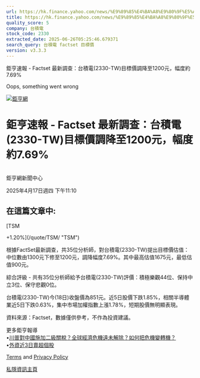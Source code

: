 ```yaml
---
url: https://hk.finance.yahoo.com/news/%E9%89%85%E4%BA%A8%E9%80%9F%E5%A0%B1-factset-%E6%9C%80%E6%96%B0%E8%AA%BF%E6%9F%A5-%E5%8F%B0%E7%A9%8D%E9%9B%BB-2330-041018803.html
title: https://hk.finance.yahoo.com/news/%E9%89%85%E4%BA%A8%E9%80%9F%E5%A0%B1-factset-%E6%9C%80%E6%96%B0%E8
quality_score: 5
company: 台積電
stock_code: 2330
extracted_date: 2025-06-26T05:25:46.679371
search_query: 台積電 factset 目標價
version: v3.3.3
---
```


鉅亨速報 - Factset 最新調查：台積電(2330-TW)目標價調降至1200元，幅度約7.69% 


Oops, something went wrong

 

[![鉅亨網](https://s.yimg.com/ny/api/res/1.2/UM5hrThmhlnSiBO4o4qlLg--/YXBwaWQ9aGlnaGxhbmRlcjt3PTE0NjtoPTQ4O2NmPXdlYnA-/https://s.yimg.com/os/creatr-uploaded-images/2020-01/147c7630-36ab-11ea-ae7c-5ee7a0016555)](http://www.cnyes.com/ "鉅亨網")

# 鉅亨速報 - Factset 最新調查：台積電(2330-TW)目標價調降至1200元，幅度約7.69%

![](data:image/gif;base64,R0lGODlhAQABAIAAAAAAAP///ywAAAAAAQABAAACAUwAOw==)

鉅亨網新聞中心

2025年4月17日週四 下午11:10

## 在這篇文章中:

[TSM

+1.20%](/quote/TSM/ "TSM")

根據FactSet最新調查，共35位分析師，對台積電(2330-TW)提出目標價估值：中位數由1300元下修至1200元，調降幅度7.69%。其中最高估值1675元，最低估值900元。

綜合評級 - 共有35位分析師給予台積電(2330-TW)評價：積極樂觀44位、保持中立3位、保守悲觀0位。

台積電(2330-TW)今(18日)收盤價為851元。近5日股價下跌1.85%，相關半導體業近5日下跌0.63%，集中市場加權指數上漲1.78%，短期股價無明顯表現。

資料來源：Factset，數據僅供參考，不作為投資建議。

更多鉅亨報導  
•[川普對中國施加二級關稅？全球經濟危機遠未解除？如何把危機變轉機？](https://news.cnyes.com/news/id/5943377?utm_source=yahoo&utm_medium=RSS&utm_campaign=relate)  
•[外資近3日賣超個股](https://news.cnyes.com/news/id/5943404?utm_source=yahoo&utm_medium=RSS&utm_campaign=relate)

[Terms](https://guce.yahoo.com/terms?locale=zh-Hant-HK)  and [Privacy Policy](https://guce.yahoo.com/privacy-policy?locale=zh-Hant-HK)

[私隱資訊主頁](https://guce.yahoo.com/privacy-dashboard?locale=zh-Hant-HK)